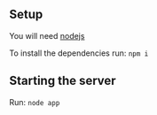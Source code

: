 ## Setup

You will need [nodejs](nodejs.org)

To install the dependencies run: `npm i`


## Starting the server

Run: `node app`